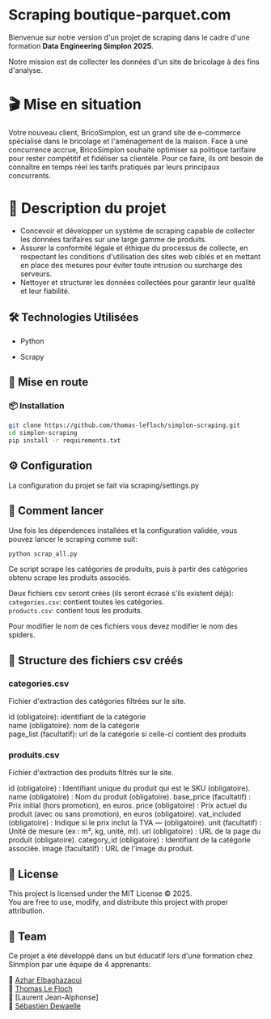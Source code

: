 # Scraping boutique-parquet.com

Bienvenue sur notre version d'un projet de scraping dans le cadre d'une formation **Data Engineering Simplon 2025**.

Notre mission est de collecter les données d'un site de bricolage à des fins d'analyse.


# 🎬 Mise en situation

Votre nouveau client, BricoSimplon, est un grand site de e-commerce spécialisé dans le bricolage et l'aménagement de la maison. Face à une concurrence accrue, BricoSimplon souhaite optimiser sa politique tarifaire pour rester compétitif et fidéliser sa clientèle. Pour ce faire, ils ont besoin de connaître en temps réel les tarifs pratiqués par leurs principaux concurrents.


# 📌 Description du projet

- Concevoir et développer un système de scraping capable de collecter les données tarifaires sur une large gamme de produits.
- Assurer la conformité légale et éthique du processus de collecte, en respectant les conditions d'utilisation des sites web ciblés et en mettant en place des mesures pour éviter toute intrusion ou surcharge des serveurs.
- Nettoyer et structurer les données collectées pour garantir leur qualité et leur fiabilité.


## 🛠️ Technologies Utilisées  
  
- Python
  
- Scrapy  


## 🚀 Mise en route  
  
### 📦 Installation  
  
```bash  
git clone https://github.com/thomas-lefloch/simplon-scraping.git
cd simplon-scraping
pip install -r requirements.txt
```

## ⚙️ Configuration

La configuration du projet se fait via scraping/settings.py


## 🧪 Comment lancer

Une fois les dépendences installées et la configuration validée, vous pouvez lancer le scraping comme suit:

```bash
python scrap_all.py 
```
Ce script scrape les catégories de produits, puis à partir des catégories obtenu scrape les produits associés.

Deux fichiers csv seront crées (ils seront écrasé s'ils existent déjà):   
```categories.csv```: contient toutes les catégories.  
```products.csv```: contient tous les produits.  

Pour modifier le nom de ces fichiers vous devez modifier le nom des spiders.

## 🔢 Structure des fichiers csv créés

### categories.csv
Fichier d'extraction des catégories filtrées sur le site.

id (obligatoire): identifiant de la catégorie  
name (obligatoire): nom de la catégorie  
page_list (facultatif): url de la catégorie si celle-ci contient des produits  


### produits.csv
Fichier d'extraction des produits filtrés sur le site.

id (obligatoire) : Identifiant unique du produit qui est le SKU (obligatoire).
name (obligatoire) : Nom du produit (obligatoire).
base_price (facultatif) : Prix initial (hors promotion), en euros.
price (obligatoire) : Prix actuel du produit (avec ou sans promotion), en euros (obligatoire).
vat_included (obligatoire) : Indique si le prix inclut la TVA — (obligatoire).
unit (facultatif) : Unité de mesure (ex : m², kg, unité, ml).
url (obligatoire) : URL de la page du produit (obligatoire).
category_id (obligatoire) : Identifiant de la catégorie associée.
image (facultatif) : URL de l'image du produit.


## 📜 License

This project is licensed under the MIT License ©️ 2025.  
You are free to use, modify, and distribute this project with proper attribution.


## 👥 Team

Ce projet a été développé dans un but éducatif lors d'une formation chez Sinmplon par une équipe de 4 apprenants:

🔗 [Azhar Elbaghazaoui](https:github.com/Azhar-ELBAGHAZAOUI)  
🔗 [Thomas Le Floch](https://github.com/thomas-lefloch)  
🔗 [Laurent Jean-Alphonse]  
🔗 [Sébastien Dewaelle](https://github.com/cebdewaelle)  
